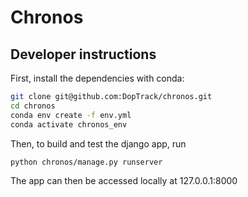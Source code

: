 # Chronos

## Developer instructions

First, install the dependencies with conda:

```bash
git clone git@github.com:DopTrack/chronos.git
cd chronos
conda env create -f env.yml
conda activate chronos_env
```

Then, to build and test the django app, run

```bash
python chronos/manage.py runserver
```

The app can then be accessed locally at 127.0.0.1:8000
